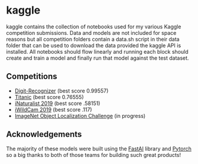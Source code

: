# kaggle
kaggle contains the collection of notebooks used for my various Kaggle competition submissions. Data and models are not included for space reasons but all competition folders contain a data.sh script in their data folder that can be used to download the data provided the kaggle API is installed. All notebooks should flow linearly and running each block should create and train a model and finally run that model against the test dataset. 

## Competitions
- [Digit-Recognizer](https://www.kaggle.com/c/digit-recognizer/overview) (best score 0.99557)
- [Titanic](https://www.kaggle.com/c/titanic) (best score 0.76555)
- [iNaturalist 2019](https://www.kaggle.com/c/inaturalist-2019-fgvc6) (best score .58151)
- [iWildCam 2019](https://www.kaggle.com/c/iwildcam-2019-fgvc6) (best score .117)
- [ImageNet Object Localization Challenge](https://www.kaggle.com/c/imagenet-object-localization-challenge) (in progress)

## Acknowledgements
The majority of these models were built using the [FastAI](https://github.com/fastai/fastai) library and [Pytorch](http://pytorch.org) so a big thanks to both of those teams for building such great products!
